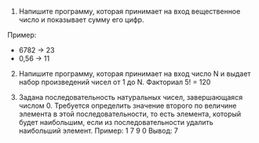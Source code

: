
1. Напишите программу, которая принимает на вход вещественное 
число и показывает сумму его цифр.

Пример:

- 6782 -> 23
- 0,56 -> 11


2. Напишите программу, которая принимает на вход число N и выдает набор произведений чисел от 1 до N. Факториал
5! = 120


3. Задана последовательность натуральных чисел, завершающаяся числом 0. Требуется определить значение второго по величине элемента в этой последовательности, то есть элемента, который будет наибольшим, если из последовательности удалить наибольший элемент.
Пример:
1
7
9
0
Вывод:
7

